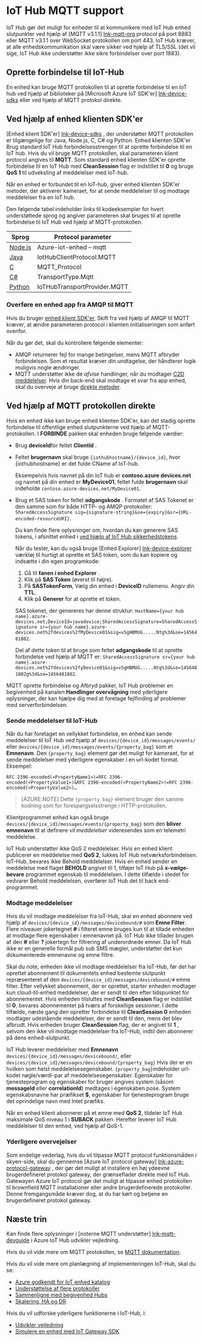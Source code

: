 <properties
 pageTitle="Understøttelse af IoT Hub MQTT | Microsoft Azure"
 description="Beskrivelse af MQTT support i IoT hub-niveau"
 services="iot-hub"
 documentationCenter=".net"
 authors="kdotchkoff"
 manager="timlt"
 editor=""/>

<tags
 ms.service="iot-hub"
 ms.devlang="multiple"
 ms.topic="article"
 ms.tgt_pltfrm="na"
 ms.workload="na"
 ms.date="10/24/2016"
 ms.author="kdotchko"/>

# <a name="iot-hub-mqtt-support"></a>IoT Hub MQTT support

IoT Hub gør det muligt for enheder til at kommunikere med IoT Hub enhed slutpunkter ved hjælp af [MQTT v3.1.1] [ lnk-mqtt-org] protocol på port 8883 eller MQTT v3.1.1 over WebSocket protokollen om port 443. IoT Hub kræver, at alle enhedskommunikation skal være sikker ved hjælp af TLS/SSL (det vil sige, IoT Hub ikke understøtter ikke sikre forbindelser over port 1883).

## <a name="connecting-to-iot-hub"></a>Oprette forbindelse til IoT-Hub

En enhed kan bruge MQTT protokollen til at oprette forbindelse til en IoT hub ved hjælp af biblioteker på [Microsoft Azure IoT SDK'er] [ lnk-device-sdks] eller ved hjælp af MQTT protokol direkte.

## <a name="using-the-device-client-sdks"></a>Ved hjælp af enhed klienten SDK'er

[Enhed klient SDK'er] [ lnk-device-sdks] , der understøtter MQTT protokollen er tilgængelige for Java, Node.js, C, C# og Python. Enhed klienten SDK'er Brug standard IoT Hub forbindelsesstrengen til at oprette forbindelse til en IoT hub. Hvis du vil bruge MQTT protokollen, skal parameteren klient protocol angives til **MQTT**. Som standard enhed klienten SDK'er oprette forbindelse til en IoT Hub med **CleanSession** flag er indstillet til **0** og bruge **QoS 1** til udveksling af meddelelser med IoT-hub.

Når en enhed er forbundet til en IoT-hub, giver enhed klienten SDK'er metoder, der aktiverer kameraet, for at sende meddelelser til og modtage meddelelser fra en IoT hub.

Den følgende tabel indeholder links til kodeeksempler for hvert understøttede sprog og angiver parameteren skal bruges til at oprette forbindelse til IoT Hub ved hjælp af MQTT-protokollen.

| Sprog                   | Protocol parameter        |
| -------------------------- | ------------------------- |
| [Node.js][lnk-sample-node] | Azure-iot-enhed – mqtt     |
| [Java][lnk-sample-java]    | IotHubClientProtocol.MQTT |
| [C][lnk-sample-c]          | MQTT_Protocol             |
| [C#][lnk-sample-csharp]    | TransportType.Mqtt        |
| [Python][lnk-sample-python] | IoTHubTransportProvider.MQTT |

### <a name="migrating-a-device-app-from-amqp-to-mqtt"></a>Overføre en enhed app fra AMQP til MQTT
Hvis du bruger [enhed klient SDK'er][lnk-device-sdks], Skift fra ved hjælp af AMQP til MQTT kræver, at ændre parameteren protocol i klienten initialiseringen som anført ovenfor.

Når du gør det, skal du kontrollere følgende elementer:

* AMQP returnerer fejl for mange betingelser, mens MQTT afbryder forbindelsen. Som et resultat kræver din undtagelse, der håndterer logik muligvis nogle ændringer.
* MQTT understøtter ikke de *afvise* handlinger, når du modtager [C2D meddelelser][lnk-messaging]. Hvis din back-end skal modtage et svar fra app enhed, skal du overveje at bruge [direkte metoder][lnk-methods].

## <a name="using-the-mqtt-protocol-directly"></a>Ved hjælp af MQTT protokollen direkte

Hvis en enhed ikke kan bruge enhed klienten SDK'er, kan det stadig oprette forbindelse til offentlige enhed slutpunkterne ved hjælp af MQTT-protokollen. I **FORBINDE** pakken skal enheden bruge følgende værdier:

- Brug **deviceId**for feltet **ClientId** . 
- Feltet **brugernavn** skal bruge `{iothubhostname}/{device_id}`, hvor {iothubhostname} er det fulde CName af IoT-hub.

    Eksempelvis hvis navnet på din IoT hub er **contoso.azure devices.net** og navnet på din enhed er **MyDevice01**, feltet fulde **brugernavn** skal indeholde `contoso.azure-devices.net/MyDevice01`.

- Brug et SAS token for feltet **adgangskode** . Formatet af SAS Tokenet er den samme som for både HTTP- og AMQP protokoller:<br/>`SharedAccessSignature sig={signature-string}&se={expiry}&sr={URL-encoded-resourceURI}`.

    Du kan finde flere oplysninger om, hvordan du kan generere SAS tokens, i afsnittet enhed i [ved hjælp af IoT Hub sikkerhedstokens][lnk-sas-tokens].
    
    Når du tester, kan du også bruge [Enhed Explorer] [ lnk-device-explorer] værktøj til hurtigt at oprette et SAS token, som du kan kopiere og indsætte i din egen programkode:
    
    1. Gå til **fanen i enhed Explorer** .
    2. Klik på **SAS Token** (øverst til højre).
    3. På **SASTokenForm**, Vælg din enhed i **DeviceID** rullemenu. Angiv din **TTL**.
    4. Klik på **Generer** for at oprette et token.
    
    SAS tokenet, der genereres har denne struktur:   `HostName={your hub name}.azure-devices.net;DeviceId=javadevice;SharedAccessSignature=SharedAccessSignature sr={your hub name}.azure-devices.net%2fdevices%2fMyDevice01&sig=vSgHBMUG.....Ntg%3d&se=1456481802`.

    Del af dette token til at bruge som feltet **adgangskode** til at oprette forbindelse ved hjælp af MQTT er:   `SharedAccessSignature sr={your hub name}.azure-devices.net%2fdevices%2fyDevice01&sig=vSgHBMUG.....Ntg%3d&se=1456481802g%3d&se=1456481802`.

MQTT oprette forbindelse og Afbryd pakker, IoT Hub problemer en begivenhed på kanalen **Handlinger overvågning** med yderligere oplysninger, der kan hjælpe dig med at foretage fejlfinding af problemer med serverforbindelsen.

### <a name="sending-messages-to-iot-hub"></a>Sende meddelelser til IoT-Hub

Når du har foretaget en vellykket forbindelse, en enhed kan sende meddelelser til IoT Hub ved hjælp af `devices/{device_id}/messages/events/` eller `devices/{device_id}/messages/events/{property_bag}` som et **Emnenavn**. Den `{property_bag}` element gør det muligt for kameraet, for at sende meddelelser med yderligere egenskaber i en url-kodet format. Eksempel:

```
RFC 2396-encoded(<PropertyName1>)=RFC 2396-encoded(<PropertyValue1>)&RFC 2396-encoded(<PropertyName2>)=RFC 2396-encoded(<PropertyValue2>)…
```

> [AZURE.NOTE] Dette `{property_bag}` element bruger den samme kodning som for forespørgselsstrenge i HTTP-protokollen.

Klientprogrammet enhed kan også bruge `devices/{device_id}/messages/events/{property_bag}` som den **bliver emnenavn** til at definere *vil meddelelser* videresendes som en telemetri meddelelse.

IoT Hub understøtter ikke QoS 2 meddelelser. Hvis en enhed klient publicerer en meddelelse med **QoS 2**, lukkes IoT Hub netværksforbindelsen.
IoT-Hub, bevares ikke Behold meddelelser. Hvis en enhed sender en meddelelse med flaget **BEHOLD** angivet til 1, tilføjer IoT Hub på **x-vælge-bevare** programmet egenskab til meddelelsen. I dette tilfælde i stedet for vedvarer Behold meddelelsen, overfører IoT Hub det til back end-programmet.

### <a name="receiving-messages"></a>Modtage meddelelser

Hvis du vil modtage meddelelser fra IoT-Hub, skal en enhed abonnere ved hjælp af `devices/{device_id}/messages/devicebound/#` som **Emne Filter**. Flere niveauer jokertegnet **#** i filteret emne bruges kun til at tillade enheden at modtage flere egenskaber i emnenavnet på. IoT Hub ikke tillader brugen af den **#** eller **?** jokertegn for filtrering af underordnede emner. Da IoT Hub ikke er en generelle formål pub sub SMS mægler, understøtter det kun dokumenterede emnenavne og emne filtre.

Skal du note, enheden ikke vil modtage meddelelser fra IoT-Hub, før det har oprettet abonnement til dokumentets enhed bestemte slutpunkt repræsenteret af den `devices/{device_id}/messages/devicebound/#` emne filter. Efter vellykket abonnement, der er oprettet, starter enheden modtager kun cloud-til-enhed meddelelser, der er sendt til den efter tidspunktet for abonnementet. Hvis enheden tilsluttes med **CleanSession** flag er indstillet til **0**, bevares abonnementet på tværs af forskellige sessioner. I dette tilfælde, næste gang den opretter forbindelse til **CleanSession 0** enheden modtager udestående meddelelser, der er sendt til den, mens det blev afbrudt. Hvis enheden bruger **CleanSession** flag, der er angivet til **1** , selvom den ikke vil modtage meddelelser fra IoT-Hub, indtil den abonnerer på dens enhed-slutpunkt.

IoT Hub leverer meddelelser med **Emnenavn** `devices/{device_id}/messages/devicebound/`, eller `devices/{device_id}/messages/devicebound/{property_bag}` Hvis der er en hvilken som helst meddelelsesegenskaber. `{property_bag}`indeholder url-kodet nøgle/værdi-par af meddelelsesegenskaber. Egenskaber for tjenesteprogram og egenskaber for bruger angives system (såsom **messageId** eller **correlationId**) medtages i egenskaben pose. System egenskabsnavne har præfikset **$**, egenskaber for tjenesteprogram bruge det oprindelige navn med Intet præfiks.

Når en enhed klient abonnerer på et emne med **QoS 2**, tildeler IoT Hub maksimale QoS niveau 1 i **SUBACK** pakken. Herefter leverer IoT Hub meddelelser til den enhed, ved hjælp af QoS-1.

### <a name="additional-considerations"></a>Yderligere overvejelser

Som endelige vederlag, hvis du vil tilpasse MQTT protocol funktionsmåden i skyen-side, skal du gennemse [Azure IoT protocol gateway] [ lnk-azure-protocol-gateway] , der gør det muligt at installere en høj ydeevne brugerdefineret protokol gateway, der grænseflader direkte med IoT Hub. Gatewayen Azure IoT protocol gør det muligt at tilpasse enhed protokollen til brownfield MQTT installationer eller andre brugerdefinerede protokoller. Denne fremgangsmåde kræver dog, at du har kørt og betjene en brugerdefineret protokol gateway.

## <a name="next-steps"></a>Næste trin

Kan finde flere oplysninger i [noterne MQTT understøtter] [ lnk-mqtt-devguide] i Azure IoT Hub udvikler vejledning.

Hvis du vil vide mere om MQTT protokollen, se [MQTT dokumentation][lnk-mqtt-docs].

Hvis du vil vide mere om planlægning af implementeringen IoT-Hub, skal du se:

- [Azure godkendt for IoT enhed katalog][lnk-devices]
- [Understøttelse af flere protokoller][lnk-protocols]
- [Sammenligne med begivenhed Hubs][lnk-compare]
- [Skalering, HA og DR][lnk-scaling]

Hvis du vil udforske yderligere funktionerne i IoT-Hub, i:

- [Udvikler vejledning][lnk-devguide]
- [Simulere en enhed med IoT Gateway SDK][lnk-gateway]

[lnk-device-sdks]: https://github.com/Azure/azure-iot-sdks/blob/master/readme.md
[lnk-mqtt-org]: http://mqtt.org/
[lnk-mqtt-docs]: http://mqtt.org/documentation
[lnk-sample-node]: https://github.com/Azure/azure-iot-sdks/blob/develop/node/device/samples/simple_sample_device.js
[lnk-sample-java]: https://github.com/Azure/azure-iot-sdks/blob/develop/java/device/samples/send-receive-sample/src/main/java/samples/com/microsoft/azure/iothub/SendReceive.java
[lnk-sample-c]: https://github.com/Azure/azure-iot-sdks/tree/master/c/iothub_client/samples/iothub_client_sample_mqtt
[lnk-sample-csharp]: https://github.com/Azure/azure-iot-sdks/tree/master/csharp/device/samples
[lnk-sample-python]: https://github.com/Azure/azure-iot-sdks/tree/master/python/device/samples
[lnk-device-explorer]: https://github.com/Azure/azure-iot-sdks/blob/master/tools/DeviceExplorer/readme.md
[lnk-sas-tokens]: iot-hub-devguide-security.md#using-sas-tokens-as-a-device
[lnk-mqtt-devguide]: iot-hub-devguide-messaging.md#notes-on-mqtt-support
[lnk-azure-protocol-gateway]: iot-hub-protocol-gateway.md

[lnk-devices]: https://catalog.azureiotsuite.com/
[lnk-protocols]: iot-hub-protocol-gateway.md
[lnk-compare]: iot-hub-compare-event-hubs.md
[lnk-scaling]: iot-hub-scaling.md
[lnk-devguide]: iot-hub-devguide.md
[lnk-gateway]: iot-hub-linux-gateway-sdk-simulated-device.md

[lnk-methods]: iot-hub-devguide-direct-methods.md
[lnk-messaging]: iot-hub-devguide-messaging.md
